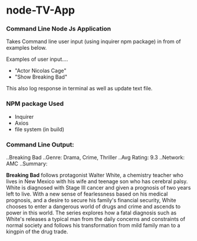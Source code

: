 # node-TV-App

### Command Line Node Js Application 
Takes Command line user input (using inquirer npm package) in from of examples below.

Examples of user input....
* "Actor Nicolas Cage"
* "Show Breaking Bad"

This also log response in terminal as well as update text file.

### NPM package Used
* Inquirer
* Axios
* file system (in build)


### Command Line Output: 

..Breaking Bad
..Genre: Drama, Crime, Thriller
..Avg Rating: 9.3
..Network: AMC
..Summary: <p><b>Breaking Bad</b> follows protagonist Walter White, a chemistry teacher who lives in New Mexico with his wife and teenage son who has cerebral palsy. White is diagnosed with Stage III cancer and given a prognosis of two years left to live. With a new sense of fearlessness based on his medical prognosis, and a desire to secure his family's financial security, White chooses to enter a dangerous world of drugs and crime and ascends to power in this world. The series explores how a fatal diagnosis such as White's releases a typical man from the daily concerns and constraints of normal society and follows his transformation from mild family man to a kingpin of the drug trade.</p>
